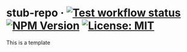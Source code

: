# stub-repo &middot; [![Test workflow status](https://github.com/ChrisCodesThings/stub-repo/actions/workflows/test.yml/badge.svg)](../../actions/workflows/test.yml) [![NPM Version](https://img.shields.io/npm/v/@chriscodesthings/stub-repo)](https://www.npmjs.com/package/@chriscodesthings/stub-repo) [![License: MIT](https://img.shields.io/badge/License-MIT-blue.svg)](https://opensource.org/licenses/MIT)

This is a template

